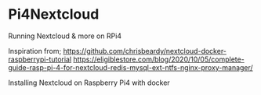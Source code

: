 # Pi4Nextcloud
Running Nextcloud &amp; more on RPi4

Inspiration from;
https://github.com/chrisbeardy/nextcloud-docker-raspberrypi-tutorial
https://eligiblestore.com/blog/2020/10/05/complete-guide-rasp-pi-4-for-nextcloud-redis-mysql-ext-ntfs-nginx-proxy-manager/

Installing Nextcloud on Raspberry Pi4 with docker
